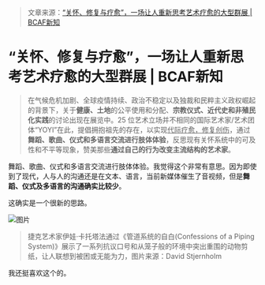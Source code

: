 > 文章来源：[“关怀、修复与疗愈”，一场让人重新思考艺术疗愈的大型群展 | BCAF新知](https://mp.weixin.qq.com/s/ux5v38uCio8O6ltIibKonQ)

# “关怀、修复与疗愈”，一场让人重新思考艺术疗愈的大型群展 | BCAF新知

> 在气候危机加剧、全球疫情持续、政治不稳定以及独裁和民粹主义政权崛起的背景下，关于**健康、土地**的公平使用和分配、**宗教仪式、近代史和非殖民化实践**的讨论出现在展览中。25 位艺术立场并不相同的国际艺术家/艺术团体“YOYI”在此，提倡拥抱祖先的存在，以实现<u>代际疗愈，修复创伤</u>，通过**舞蹈、歌曲、仪式和多语言交流进行肢体体验**，反思现有关怀系统中的可及性和不平等现象，赞美那些**通过自己的行为改变主流结构的艺术家**。

舞蹈、歌曲、仪式和多语言交流进行肢体体验。我觉得这个非常有意思。因为即使到了现代，人与人的沟通还是在文本、语言，当前新媒体催生了音视频，但是**舞蹈、仪式及多语言的沟通确实比较少**。

这确实是一个很新的思路。

![图片](https://mmbiz.qpic.cn/mmbiz_jpg/AmDLib2KJVKGaibTvEibc09CF6xYOzOEgke3WZAahM9nDa6wCuiapeI4A2t35IgqibCu5mue6TmE07YlFPdUfd2yq4w/640?wx_fmt=jpeg&wxfrom=5&wx_lazy=1&wx_co=1)

> 捷克艺术家伊娃·卡托塔法通过《管道系统的自白(Confessions of a Piping System)》展示了一系列抗议口号和从笼子般的环境中突出重围的动物剪纸，让人联想到被困或无能为力，图片来源：David Stjernholm

我还挺喜欢这个的。

